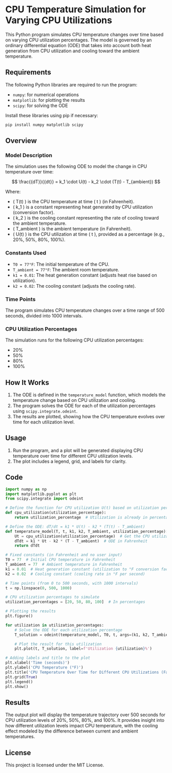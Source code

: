 
# CPU Temperature Simulation for Varying CPU Utilizations

This Python program simulates CPU temperature changes over time based on varying CPU utilization percentages. The model is governed by an ordinary differential equation (ODE) that takes into account both heat generation from CPU utilization and cooling toward the ambient temperature.

## Requirements

The following Python libraries are required to run the program:

- `numpy`: for numerical operations
- `matplotlib`: for plotting the results
- `scipy`: for solving the ODE

Install these libraries using pip if necessary:
```bash
pip install numpy matplotlib scipy
```

## Overview

### Model Description

The simulation uses the following ODE to model the change in CPU temperature over time:

$$
\frac{{dT}}{{dt}} = k_1 \cdot U(t) - k_2 \cdot (T(t) - T_{ambient})
$$

Where:
- \( T(t) \) is the CPU temperature at time \( t \) (in Fahrenheit).
- \( k_1 \) is a constant representing heat generated by CPU utilization (conversion factor).
- \( k_2 \) is the cooling constant representing the rate of cooling toward the ambient temperature.
- \( T_ambient \) is the ambient temperature (in Fahrenheit).
- \( U(t) \) is the CPU utilization at time \( t \), provided as a percentage (e.g., 20%, 50%, 80%, 100%).

### Constants Used

- `T0 = 77°F`: The initial temperature of the CPU.
- `T_ambient = 77°F`: The ambient room temperature.
- `k1 = 0.01`: The heat generation constant (adjusts heat rise based on utilization).
- `k2 = 0.02`: The cooling constant (adjusts the cooling rate).

### Time Points

The program simulates CPU temperature changes over a time range of 500 seconds, divided into 1000 intervals.

### CPU Utilization Percentages

The simulation runs for the following CPU utilization percentages:
- 20%
- 50%
- 80%
- 100%

## How It Works

1. The ODE is defined in the `temperature_model` function, which models the temperature change based on CPU utilization and cooling.
2. The program solves the ODE for each of the utilization percentages using `scipy.integrate.odeint`.
3. The results are plotted, showing how the CPU temperature evolves over time for each utilization level.

## Usage

1. Run the program, and a plot will be generated displaying CPU temperature over time for different CPU utilization levels.
2. The plot includes a legend, grid, and labels for clarity.

## Code

```python
import numpy as np
import matplotlib.pyplot as plt
from scipy.integrate import odeint

# Define the function for CPU utilization U(t) based on utilization percentage
def cpu_utilization(utilization_percentage):
    return utilization_percentage  # Utilization is already in percentage (20%, 50%, etc.)

# Define the ODE: dT/dt = k1 * U(t) - k2 * (T(t) - T_ambient)
def temperature_model(T, t, k1, k2, T_ambient, utilization_percentage):
    Ut = cpu_utilization(utilization_percentage)  # Get the CPU utilization
    dTdt = k1 * Ut - k2 * (T - T_ambient)  # ODE in Fahrenheit
    return dTdt

# Fixed constants (in Fahrenheit and no user input)
T0 = 77  # Initial CPU temperature in Fahrenheit
T_ambient = 77  # Ambient temperature in Fahrenheit
k1 = 0.01  # Heat generation constant (utilization to °F conversion factor)
k2 = 0.02  # Cooling constant (cooling rate in °F per second)

# Time points (from 0 to 500 seconds, with 1000 intervals)
t = np.linspace(0, 500, 1000)

# CPU utilization percentages to simulate
utilization_percentages = [20, 50, 80, 100]  # In percentages

# Plotting the results
plt.figure()

for utilization in utilization_percentages:
    # Solve the ODE for each utilization percentage
    T_solution = odeint(temperature_model, T0, t, args=(k1, k2, T_ambient, utilization))

    # Plot the result for this utilization
    plt.plot(t, T_solution, label=f'Utilization {utilization}%')

# Adding labels and title to the plot
plt.xlabel('Time (seconds)')
plt.ylabel('CPU Temperature (°F)')
plt.title('CPU Temperature Over Time for Different CPU Utilizations (Fahrenheit)')
plt.grid(True)
plt.legend()
plt.show()
```

## Results

The output plot will display the temperature trajectory over 500 seconds for CPU utilization levels of 20%, 50%, 80%, and 100%. It provides insight into how different utilization levels impact CPU temperature, with the cooling effect modeled by the difference between current and ambient temperatures.

## License

This project is licensed under the MIT License.
